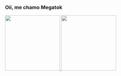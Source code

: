 ### Oii, me chamo Megatok

 <div>
  <a href="https://github.com/Megatoi">
  <img height="180em" src="https://github-readme-stats.vercel.app/api?username=Megatoi&border_radius=20%&show_icons=true&theme=dracula&include_all_commits=true&count_private=true"/>
  <img height="180em" src="https://github-readme-stats.vercel.app/api/top-langs/?username=Megatoi&border_radius=10px&langs_count=7&theme=dracula"/>
</div>
